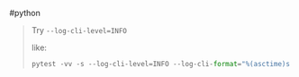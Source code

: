 #python

> Try `--log-cli-level=INFO`
> 
> like:
> 
> ```python
> pytest -vv -s --log-cli-level=INFO --log-cli-format="%(asctime)s [%(levelname)8s] %(message)s (%(filename)s:%(lineno)s)" --log-cli-date-format="%Y-%m-%d %H:%M:%S" ./test_file.py
> ```
